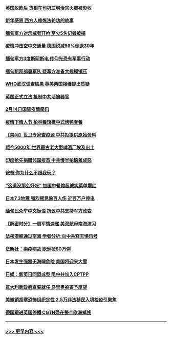 #### [英国脱欧后 货柜车司机三明治夹火腿被没收](../pages/prog202/a103054567.md?t=02151751) 
#### [新年感恩 西方人修炼法轮功的故事](../pages/prog202/a103054522.md?t=02151751) 
#### [缅甸军方对示威者开枪 至少5名记者被捕](../pages/prog202/a103054463.md?t=02151751) 
#### [疫情冲击空中交通量 德国锐减56%倒退30年](../pages/prog202/a103054457.md?t=02151751) 
#### [缅甸军方3度断网断电 传仰光恐有军事行动](../pages/prog202/a103054432.md?t=02151751) 
#### [缅甸断网部署军队 疑军方准备大规模镇压](../pages/prog202/a103054424.md?t=02151751) 
#### [WHO武汉调查结果 英美两国相继提出质疑](../pages/prog202/a103054380.md?t=02151751) 
#### [英国正式立法 抵制中共活摘器官](../pages/prog202/a103054360.md?t=02151751) 
#### [2月14日国际疫情简讯](../pages/prog202/a103054294.md?t=02151751) 
#### [疫情下情人节 柏林餐馆推中式烤鸭套餐](../pages/prog202/a103054298.md?t=02151751) 
#### [【禁闻】世卫专家查疫源 中共拒提供原始资料](../pages/prog202/a103054285.md?t=02151751) 
#### [距今5000年 世界最古老大型啤酒厂埃及出土](../pages/prog202/a103054240.md?t=02151751) 
#### [印度抢先捐赠邻国疫苗 中共慢半拍恼羞成怒](../pages/prog202/a103054165.md?t=02151751) 
#### [爸爸 你为什么不跟我玩？](../pages/prog202/a103054158.md?t=02151751) 
#### [“这道没那么好吃” 加国中餐馆超诚实菜单爆红](../pages/prog202/a103054133.md?t=02151751) 
#### [日本7.3地震 强烈摇晃逾百人伤 近百万户停电](../pages/prog202/a103053408.md?t=02151751) 
#### [缅甸民众举中文标语 抗议中共支持军方政变](../pages/prog202/a103054049.md?t=02151751) 
#### [【解密时分】一周军情速递 美双航母南海演习](../pages/prog202/a103054079.md?t=02151751) 
#### [法核潜舰通过南海 学者分析:向中共释无惧讯号](../pages/prog202/a103054051.md?t=02151751) 
#### [法新社：染疫病故 欧洲破80万例](../pages/prog202/a103054037.md?t=02151751) 
#### [日本发生强震无海啸危险 美国将迎来大雪](../pages/prog202/a103053916.md?t=02151751) 
#### [日媒：新英日同盟成型 阻中共加入CPTPP](../pages/prog202/a103053868.md?t=02151751) 
#### [意大利新政府宣誓就任 马里奥被寄予厚望](../pages/prog202/a103053894.md?t=02151751) 
#### [美撤销胡塞恐怖组织定性 2.5万非法移民入境检疫引聚焦](../pages/prog202/a103053880.md?t=02151751) 
#### [德国跟进英国停播 CGTN恐在整个欧洲掉线](../pages/prog202/a103053820.md?t=02151751) 

----
#### [ >>> 更早内容 <<< ](../indexes/prog202-earlier.md)
